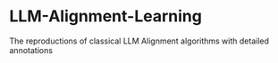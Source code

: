 # LLM-Alignment-Learning
The reproductions of classical LLM Alignment algorithms with detailed annotations
